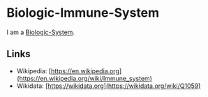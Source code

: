 # Biologic-Immune-System

I am a [Biologic-System](40000021.md).

## Links

- Wikipedia: [https://en.wikipedia.org](https://en.wikipedia.org/wiki/Immune_system)
- Wikidata: [https://wikidata.org](https://wikidata.org/wiki/Q1059)
